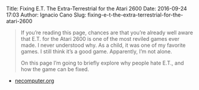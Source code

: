Title: Fixing E.T. The Extra-Terrestrial for the Atari 2600
Date: 2016-09-24 17:03
Author: Ignacio Cano
Slug: fixing-e-t-the-extra-terrestrial-for-the-atari-2600

> If you’re reading this page, chances are that you’re already well aware
> that E.T. for the Atari 2600 is one of the most reviled games ever made. I
> never understood why. As a child, it was one of my favorite games. I still
> think it’s a good game. Apparently, I’m not alone.
>
> On this page I’m going to briefly explore why people hate E.T., and how the
> game can be fixed.

- [necomputer.org][]

  [necomputer.org]: http://www.neocomputer.org/projects/et/
    "Fixing E.T. The Extra-Terrestrial for the Atari 2600"

